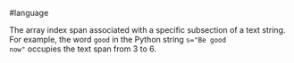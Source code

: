 #language

The array index span associated with a specific subsection of a text string.
For example, the word <code translate="no" dir="ltr">good</code> in the Python string <code translate="no" dir="ltr">s=&quot;Be good now&quot;</code> occupies
the text span from 3 to 6.

